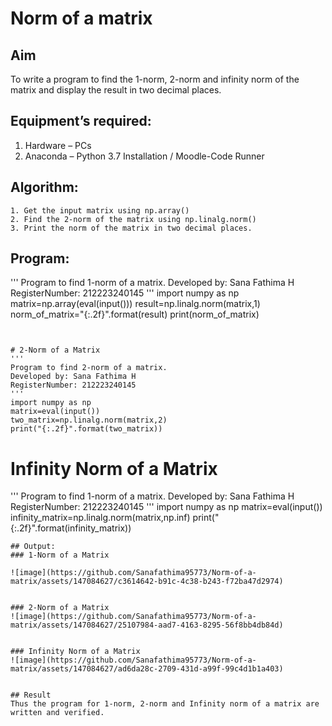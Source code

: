 # Norm of a matrix
## Aim
To write a program to find the 1-norm, 2-norm and infinity norm of the matrix and display the result in two decimal places.
## Equipment’s required:
1.	Hardware – PCs
2.	Anaconda – Python 3.7 Installation / Moodle-Code Runner
## Algorithm:
	1. Get the input matrix using np.array()   
    2. Find the 2-norm of the matrix using np.linalg.norm()
	3. Print the norm of the matrix in two decimal places.
## Program:
'''
Program to find 1-norm of a matrix.
Developed by: Sana Fathima H
RegisterNumber: 212223240145
'''
import numpy as np
matrix=np.array(eval(input()))
result=np.linalg.norm(matrix,1)
norm_of_matrix="{:.2f}".format(result)
print(norm_of_matrix)
```


# 2-Norm of a Matrix
'''
Program to find 2-norm of a matrix.
Developed by: Sana Fathima H
RegisterNumber: 212223240145
'''
import numpy as np
matrix=eval(input())
two_matrix=np.linalg.norm(matrix,2)
print("{:.2f}".format(two_matrix))
```



# Infinity Norm of a Matrix
'''
Program to find 1-norm of a matrix.
Developed by: Sana Fathima H
RegisterNumber: 212223240145
'''
import numpy as np
matrix=eval(input())
infinity_matrix=np.linalg.norm(matrix,np.inf)
print("{:.2f}".format(infinity_matrix))
```
## Output:
### 1-Norm of a Matrix

![image](https://github.com/Sanafathima95773/Norm-of-a-matrix/assets/147084627/c3614642-b91c-4c38-b243-f72ba47d2974)


### 2-Norm of a Matrix
![image](https://github.com/Sanafathima95773/Norm-of-a-matrix/assets/147084627/25107984-aad7-4163-8295-56f8bb4db84d)


### Infinity Norm of a Matrix
![image](https://github.com/Sanafathima95773/Norm-of-a-matrix/assets/147084627/ad6da28c-2709-431d-a99f-99c4d1b1a403)


## Result
Thus the program for 1-norm, 2-norm and Infinity norm of a matrix are written and verified.
